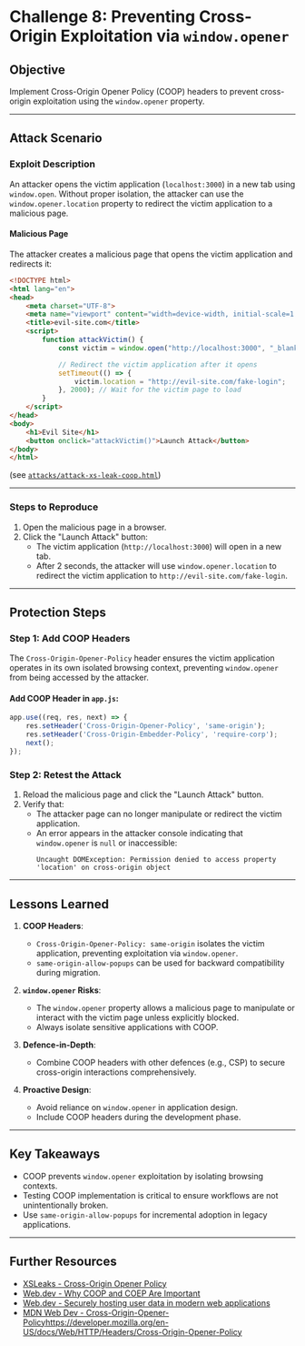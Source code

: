 # Challenge 8: Preventing Cross-Origin Exploitation via `window.opener`

## Objective
Implement Cross-Origin Opener Policy (COOP) headers to prevent cross-origin exploitation using the `window.opener` property.

---

## Attack Scenario

### Exploit Description
An attacker opens the victim application (`localhost:3000`) in a new tab using `window.open`. Without proper isolation, the attacker can use the `window.opener.location` property to redirect the victim application to a malicious page.

#### Malicious Page 
The attacker creates a malicious page that opens the victim application and redirects it:
```html
<!DOCTYPE html>
<html lang="en">
<head>
    <meta charset="UTF-8">
    <meta name="viewport" content="width=device-width, initial-scale=1.0">
    <title>evil-site.com</title>
    <script>
        function attackVictim() {
            const victim = window.open("http://localhost:3000", "_blank");

            // Redirect the victim application after it opens
            setTimeout(() => {
                victim.location = "http://evil-site.com/fake-login";
            }, 2000); // Wait for the victim page to load
        }
    </script>
</head>
<body>
    <h1>Evil Site</h1>
    <button onclick="attackVictim()">Launch Attack</button>
</body>
</html>
```
(see [`attacks/attack-xs-leak-coop.html`](./attacks/attack-xs-leak-coop.html))

---

### Steps to Reproduce
1. Open the malicious page in a browser.
2. Click the "Launch Attack" button:
   - The victim application (`http://localhost:3000`) will open in a new tab.
   - After 2 seconds, the attacker will use `window.opener.location` to redirect the victim application to `http://evil-site.com/fake-login`.

---

## Protection Steps

### Step 1: Add COOP Headers
The `Cross-Origin-Opener-Policy` header ensures the victim application operates in its own isolated browsing context, preventing `window.opener` from being accessed by the attacker.

#### Add COOP Header in `app.js`:
```javascript
app.use((req, res, next) => {
    res.setHeader('Cross-Origin-Opener-Policy', 'same-origin');
    res.setHeader('Cross-Origin-Embedder-Policy', 'require-corp');
    next();
});

```

### Step 2: Retest the Attack
1. Reload the malicious page and click the "Launch Attack" button.
2. Verify that:
   - The attacker page can no longer manipulate or redirect the victim application.
   - An error appears in the attacker console indicating that `window.opener` is `null` or inaccessible:
     ```plaintext
     Uncaught DOMException: Permission denied to access property 'location' on cross-origin object
     ```

---

## Lessons Learned
1. **COOP Headers**:
   - `Cross-Origin-Opener-Policy: same-origin` isolates the victim application, preventing exploitation via `window.opener`.
   - `same-origin-allow-popups` can be used for backward compatibility during migration.

2. **`window.opener` Risks**:
   - The `window.opener` property allows a malicious page to manipulate or interact with the victim page unless explicitly blocked.
   - Always isolate sensitive applications with COOP.

3. **Defence-in-Depth**:
   - Combine COOP headers with other defences (e.g., CSP) to secure cross-origin interactions comprehensively.

4. **Proactive Design**:
   - Avoid reliance on `window.opener` in application design.
   - Include COOP headers during the development phase.

---

## Key Takeaways
- COOP prevents `window.opener` exploitation by isolating browsing contexts.
- Testing COOP implementation is critical to ensure workflows are not unintentionally broken.
- Use `same-origin-allow-popups` for incremental adoption in legacy applications.

---

## Further Resources
- [XSLeaks - Cross-Origin Opener Policy](https://xsleaks.dev/docs/defenses/opt-in/coop/)
- [Web.dev - Why COOP and COEP Are Important](https://web.dev/articles/why-coop-coep/)
- [Web.dev - Securely hosting user data in modern web applications ](https://web.dev/articles/securely-hosting-user-data)
- [MDN Web Dev - Cross-Origin-Opener-Policy]()https://developer.mozilla.org/en-US/docs/Web/HTTP/Headers/Cross-Origin-Opener-Policy
